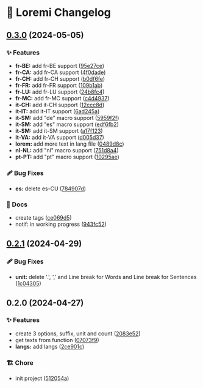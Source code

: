 # 💫 Loremi Changelog

## [0.3.0](https://github.com/aisevim/loremi/compare/v0.2.1...v0.3.0) (2024-05-05)


### ✨ Features

* **fr-BE:** add fr-BE support ([95e27ce](https://github.com/aisevim/loremi/commit/95e27ce02bb0dc58f3d95c32783bd41ef6e60745))
* **fr-CA:** add fr-CA support ([4f0dade](https://github.com/aisevim/loremi/commit/4f0dade2decb1e3c5a5ad98bccd46af3f6b993ce))
* **fr-CH:** add fr-CH support ([b0df6fe](https://github.com/aisevim/loremi/commit/b0df6fe56bf2924c466dc9442e522f65fbf2b172))
* **fr-FR:** add fr-FR support ([109b1ab](https://github.com/aisevim/loremi/commit/109b1ab64ae5548f2f99660f39f51c62563a3b8c))
* **fr-LU:** add fr-LU support ([24b8fc4](https://github.com/aisevim/loremi/commit/24b8fc471ad09808792574bf1887163f11ceec2f))
* **fr-MC:** add fr-MC support ([c4d4937](https://github.com/aisevim/loremi/commit/c4d493786e1b177eb7aaee185113b2953e9db360))
* **it-CH:** add it-CH support ([12ccc8d](https://github.com/aisevim/loremi/commit/12ccc8dc79610f9874b205dccf1070f2d7997791))
* **it-IT:** add it-IT support ([6ad245a](https://github.com/aisevim/loremi/commit/6ad245af211f7977010b616f1035c6e32a260ca4))
* **it-SM:** add "de" macro support ([5959f2f](https://github.com/aisevim/loremi/commit/5959f2fe8f8d5bb09b035a489d27097eeaed03c6))
* **it-SM:** add "es" macro support ([edf6fb2](https://github.com/aisevim/loremi/commit/edf6fb2af01f73215de3e2890cbe89eed963f7fd))
* **it-SM:** add it-SM support ([a17f123](https://github.com/aisevim/loremi/commit/a17f1233eff9ca0132fd5021e19911dd43d89341))
* **it-VA:** add it-VA support ([d005d37](https://github.com/aisevim/loremi/commit/d005d37ab2b32e3b397e0a584d6aab8ad396e75d))
* **lorem:** add more text in lang file ([0489d8c](https://github.com/aisevim/loremi/commit/0489d8c804317f4389a934b66a89f86bfb26a9cb))
* **nl-NL:** add "nl" macro support ([751d8a4](https://github.com/aisevim/loremi/commit/751d8a4140089615890762b863c7e919e60b784d))
* **pt-PT:** add "pt" macro support ([10295ae](https://github.com/aisevim/loremi/commit/10295aee5fdfa15e1e8ee0906a521ad61dfe5c7c))


### 🩹 Bug Fixes

* **es:** delete es-CU ([784907d](https://github.com/aisevim/loremi/commit/784907d3f55919e23f474e08fcccf16906646aeb))


### 📝 Docs

* create tags ([ce069d5](https://github.com/aisevim/loremi/commit/ce069d5a53feef7fa32abcf4b88d4a7c34564979))
* notif: in working progress ([943fc52](https://github.com/aisevim/loremi/commit/943fc52e44edf77a2ef4906a0e73f200d16afd60))

## [0.2.1](https://github.com/aisevim/loremi/compare/v0.2.0...v0.2.1) (2024-04-29)


### 🩹 Bug Fixes

* **unit:** delete '.', ',' and Line break for Words and Line break for Sentences ([1c04305](https://github.com/aisevim/loremi/commit/1c04305e62d93fd690a01ee726da5e41045d0c85))

## 0.2.0 (2024-04-27)


### ✨ Features

* create 3 options, suffix, unit and count ([2083e52](https://github.com/aisevim/loremi/commit/2083e52a09e462e12e80d583af7c15391d6e8d47))
* get texts from function ([07073f9](https://github.com/aisevim/loremi/commit/07073f92a09eb329007aa329dd98fb1e22014a60))
* **langs:** add langs ([2ce901c](https://github.com/aisevim/loremi/commit/2ce901ca5c8c139b790a25ab4eca00ff224ee0b8))


### 🏗️ Chore

* init project ([512054a](https://github.com/aisevim/loremi/commit/512054a1b643075ed2243b97f7488aa54e27d117))
